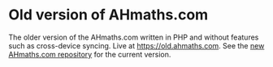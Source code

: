 # Old version of AHmaths.com

The older version of the AHmaths.com written in PHP and without features such as cross-device syncing. Live at https://old.ahmaths.com. See the [new AHmaths.com repository](https://github.com/sbneelu/ahmaths) for the current version.
